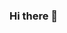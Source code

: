 ### Hi there 👋

<!--
**vineelaboda/vineelaboda** is a ✨ _special_ ✨ repository because its `README.md` (this file) appears on your GitHub profile.

Here are some ideas to get you started:

- 🔭 I’m currently working on ..machinelearning intern.
- 🌱 I’m currently learning ...ml
- 👯 I’m looking to collaborate on ...
- 🤔 I’m looking for help with ...
- 💬 Ask me about ...
- 📫 How to reach me: .by github profile ..
- 😄 Pronouns: ...
- ⚡ Fun fact: ...
-->

